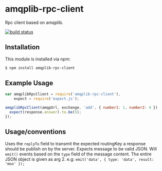 # amqplib-rpc-client

Rpc client based on amqplib.

[![build status](https://secure.travis-ci.org/timothyleslieallen/amqplib-rpc-client.png)](http://travis-ci.org/timothyleslieallen/amqplib-rpc-client)

## Installation

This module is installed via npm:

``` bash
$ npm install amqplib-rpc-client
```

## Example Usage

``` js
var amqplibRpcClient = require('amqplib-rpc-client'),
    expect = require('expect.js');

amqplibRpcClient(amqpUrl, exchange, 'add', { number1: 1, number2: 4 }).on('data', function(response) {
  expect(response.answer).to.be(5);
});
```

## Usage/conventions
Uses the `replyTo` field to transmit the expected routingKey a response should be publish on by the server.
Expects message to be valid JSON.
Will `emit()` events based on the `type` field of the message content.  The entire JSON object is given as arg 2.  e.g:
`emit('data', { type: 'data', result: 'moo' });`
